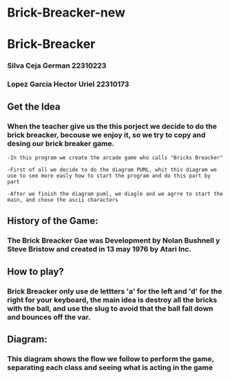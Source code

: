 # Brick-Breacker-new
# Brick-Breacker
### Silva Ceja German 22310223
### Lopez Garcia Hector Uriel 22310173

## Get the Idea
 
### When the teacher give us the this porject we decide to do the brick breacker, becouse we enjoy it, so we try to copy and desing our brick breaker game. 

    -In this program we create the arcade game who calls "Bricks Breacker"

    -First of all we decide to do the diagram PUML, whit this diagram we use to see more easly how to start the program and do this part by part

    -After we finish the diagram puml, we diagle and we agrre to start the main, and chose the ascii characters

## History of the Game:

### The Brick Breacker Gae was Development by Nolan Bushnell y Steve Bristow and created in 13 may 1976 by Atari Inc.

## How to play?

### Brick Breacker only use de lettters 'a' for the left and 'd' for the right for your keyboard, the main idea is destroy all the bricks with the ball, and use the slug to avoid that the ball fall down and bounces off the var.

## Diagram:

### This diagram shows the flow we follow to perform the game, separating each class and seeing what is acting in the game